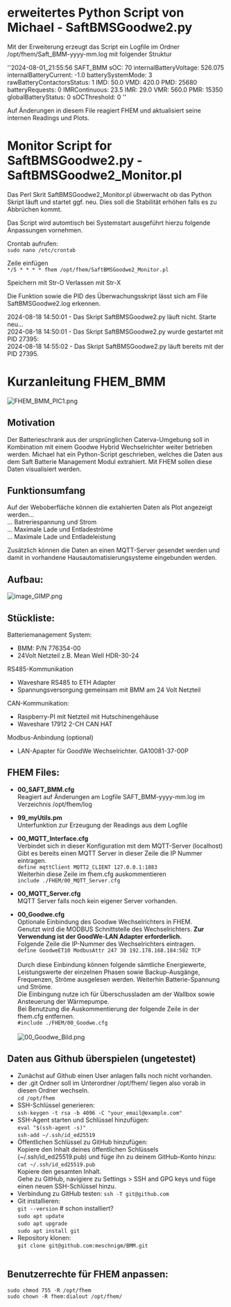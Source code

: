 # erweitertes Python Script von Michael - SaftBMSGoodwe2.py

Mit der Erweiterung erzeugt das Script ein Logfile im Ordner /opt/fhem/Saft_BMM-yyyy-mm.log mit folgender Struktur

''2024-08-01_21:55:56 SAFT_BMM sOC: 70 internalBatteryVoltage: 526.075 internalBatteryCurrent: -1.0 batterySystemMode: 3 rawBatteryContactorsStatus: 1 IMD: 50.0 VMD: 420.0 PMD: 25680 batteryRequests: 0 IMRContinuous: 23.5 IMR: 29.0 VMR: 560.0 PMR: 15350 globalBatteryStatus: 0 sOCThreshold: 0 ''

Auf Änderungen in diesem File reagiert FHEM und aktualisiert seine internen Readings und Plots.

# Monitor Script for SaftBMSGoodwe2.py - SaftBMSGoodwe2_Monitor.pl

Das Perl Skrit SaftBMSGoodwe2_Monitor.pl übwerwacht ob das Python Skript läuft und startet ggf. neu. Dies soll die Stabilität erhöhen falls es zu Abbrüchen kommt. 

Das Script wird automtisch bei Systemstart ausgeführt hierzu folgende Anpassungen vornehmen.

Crontab aufrufen:<br>
```sudo nano /etc/crontab```

Zeile einfügen<br>
```*/5 * * * * fhem /opt/fhem/SaftBMSGoodwe2_Monitor.pl```

Speichern mit Str-O
Verlassen mit Str-X

Die Funktion sowie die PID des Überwachungsskript lässt sich am File SaftBMSGoodwe2.log erkennen.

2024-08-18 14:50:01 - Das Skript SaftBMSGoodwe2.py läuft nicht. Starte neu... <br> 
2024-08-18 14:50:01 - Das Skript SaftBMSGoodwe2.py wurde gestartet mit PID 27395: <br> 
2024-08-18 14:55:02 - Das Skript SaftBMSGoodwe2.py läuft bereits mit der PID 27395. <br> 



# Kurzanleitung FHEM_BMM 

![FHEM_BMM_PIC1.png](Bilder/FHEM_BMM_PIC1.png) 

## Motivation

Der Batterieschrank aus der ursprünglichen Caterva-Umgebung soll in Kombination mit einem Goodwe Hybrid Wechselrichter weiter betrieben werden.
Michael hat ein Python-Script geschrieben, welches die Daten aus dem Saft Batterie Management Modul extrahiert.
Mit FHEM sollen diese Daten visualisiert werden.

## Funktionsumfang

Auf der Weboberfläche können die extahierten Daten als Plot angezeigt werden...  <br>
... Batreriespannung und Strom<br>
... Maximale Lade und Entladeströme<br> 
... Maximale Lade und Entladeleistung <br> 

Zusätzlich können die Daten an einen MQTT-Server gesendet werden und damit in vorhandene Hausautomatisierungsysteme eingebunden werden.

## Aufbau:

![image_GIMP.png](Bilder/image_GIMP.png) 

## Stückliste:

Batteriemanagement System:
- BMM: P/N 776354-00
- 24Volt Netzteil z.B. Mean Well HDR-30-24

RS485-Kommunikation
- Waveshare RS485 to ETH Adapter
- Spannungsversorgung gemeinsam mit BMM am 24 Volt Netzteil

CAN-Kommunikation:
- Raspberry-PI mit Netzteil mit Hutschinengehäuse <br>
- Waveshare 17912 2-CH CAN HAT <br>

Modbus-Anbindung (optional)
- LAN-Apapter für GoodWe Wechselrichter. GA10081-37-00P

## FHEM Files:

- **00_SAFT_BMM.cfg** <br>
        Reagiert auf Änderungen am Logfile SAFT_BMM-yyyy-mm.log im Verzeichnis /opt/fhem/log

- **99_myUtils.pm** <br>
        Unterfunktion zur Erzeugung der Readings aus dem Logfile

- **00_MQTT_Interface.cfg** <br>
        Verbindet sich in dieser Konfiguration mit dem MQTT-Server (localhost)
        Gibt es bereits einen MQTT Server in dieser Zeile die IP Nummer eintragen. <br>
        ``` define mqttClient MQTT2_CLIENT 127.0.0.1:1883 ```<br>
        Weiterhin diese Zeile im fhem.cfg auskommentieren<br>
        ``` include ./FHEM/00_MQTT_Server.cfg ```<br>

- **00_MQTT_Server.cfg** <br>
        MQTT Server falls noch kein eigener Server vorhanden.

- **00_Goodwe.cfg** <br>
        Optionale Einbindung des Goodwe Wechselrichters in FHEM. <br>
        Genutzt wird die MODBUS Schnittstelle des Wechselrichters. **Zur Verwendung ist der GoodWe-LAN Adapter erforderlich.**<br>
        Folgende Zeile die IP-Nummer des Wechselrichters eintragen.<br>
        ```define GoodweET10 ModbusAttr 247 30 192.178.168.184:502 TCP```<br> <br>
        Durch diese Einbindung können folgende sämtliche Energiewerte, Leistungswerte der einzelnen Phasen sowie Backup-Ausgänge, Frequenzen, Ströme ausgelesen werden. Weiterhin Batterie-Spannung und Ströme.<br>
        Die Einbingung nutze ich für Überschussladen am der Wallbox sowie Ansteuerung der Wärmepumpe.<br>
        Bei Benutzung die Auskommentierung der folgende Zeile in der fhem.cfg entfernen. <br> 
        ```#include ./FHEM/00_Goodwe.cfg ```<br> <br>
        ![00_Goodwe_Bild.png](Bilder/00_Goodwe_Bild.png) 


## Daten aus Github überspielen (ungetestet)

- Zunächst auf Github einen User anlagen falls noch nicht vorhanden. <br> 
- der .git Ordner soll im Unterordner /opt/fhem/ liegen also vorab in diesen Ordner wechseln.<br> 
        ```cd /opt/fhem```<br> 
- SSH-Schlüssel generieren:<br> 
        ```ssh-keygen -t rsa -b 4096 -C "your_email@example.com"```<br> 
- SSH-Agent starten und Schlüssel hinzufügen:<br> 
        ```eval "$(ssh-agent -s)"```<br> 
        ```ssh-add ~/.ssh/id_ed25519```<br> 
- Öffentlichen Schlüssel zu GitHub hinzufügen:<br> 
        Kopiere den Inhalt deines öffentlichen Schlüssels (~/.ssh/id_ed25519.pub) und füge ihn zu deinem GitHub-Konto hinzu:<br> 
        ```cat ~/.ssh/id_ed25519.pub```<br> 
        Kopiere den gesamten Inhalt.<br> 
        Gehe zu GitHub, navigiere zu Settings > SSH and GPG keys und füge einen neuen SSH-Schlüssel hinzu.<br> 
- Verbindung zu GitHub testen:
        ```ssh -T git@github.com```
- Git installieren:<br> 
        ```git --version``` # schon installiert?<br>
        ```sudo apt update```<br> 
        ```sudo apt upgrade```<br>
        ```sudo apt install git``` <br> 
- Repository klonen:<br> 
        ```git clone git@github.com:meschnigm/BMM.git```<br> <br> 

## Benutzerrechte für FHEM anpassen: <br>
```sudo chmod 755 -R /opt/fhem```<br> 
```sudo chown -R fhem:dialout /opt/fhem/```<br> 





